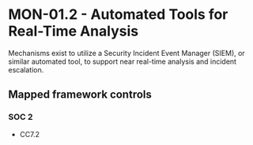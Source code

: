 # MON-01.2 - Automated Tools for Real-Time Analysis
Mechanisms exist to utilize a Security Incident Event Manager (SIEM), or similar automated tool, to support near real-time analysis and incident escalation. 
## Mapped framework controls
### SOC 2
- CC7.2